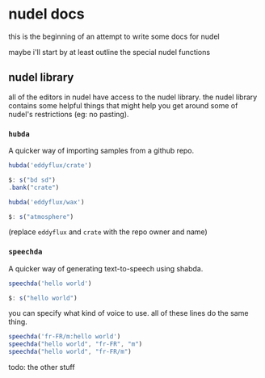 # nudel docs

this is the beginning of an attempt to write some docs for nudel

maybe i'll start by at least outline the special nudel functions

## nudel library

all of the editors in nudel have access to the nudel library. the nudel library contains some helpful things that might help you get around some of nudel's restrictions (eg: no pasting).

### `hubda`

A quicker way of importing samples from a github repo.

```js
hubda('eddyflux/crate')

$: s("bd sd")
.bank("crate")
```

```js
hubda('eddyflux/wax')

$: s("atmosphere")
```

(replace `eddyflux` and `crate` with the repo owner and name)


### `speechda`

A quicker way of generating text-to-speech using shabda.

```js
speechda('hello world')

$: s("hello world")
```

you can specify what kind of voice to use. all of these lines do the same thing. 

```js
speechda('fr-FR/m:hello world')
speechda("hello world", "fr-FR", "m")
speechda("hello world", "fr-FR/m")
```

todo: the other stuff

